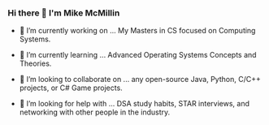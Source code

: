 ### Hi there 👋 I'm Mike McMillin


- 🔭 I’m currently working on ... My Masters in CS focused on Computing Systems.
  
- 🌱 I’m currently learning ... Advanced Operating Systems Concepts and Theories.
  
- 👯 I’m looking to collaborate on ... any open-source Java, Python, C/C++ projects, or C# Game projects.
  
- 🤔 I’m looking for help with ... DSA study habits, STAR interviews, and networking with other people in the industry.


